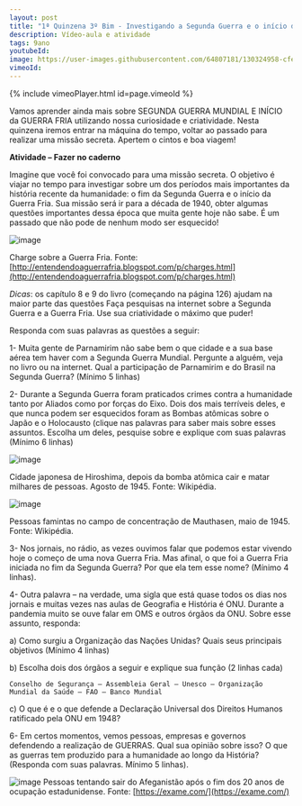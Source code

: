 ```yaml
---
layout: post
title: "1ª Quinzena 3º Bim - Investigando a Segunda Guerra e o início da Guerra Fria"
description: Vídeo-aula e atividade
tags: 9ano
youtubeId:
image: https://user-images.githubusercontent.com/64807181/130324958-cfeb9fc7-2b5b-4613-951a-36e2671dcfd5.png
vimeoId: 
---
```


{% include vimeoPlayer.html id=page.vimeoId %}

Vamos aprender ainda mais sobre SEGUNDA GUERRA MUNDIAL E INÍCIO da GUERRA FRIA utilizando nossa curiosidade e criatividade. Nesta quinzena iremos entrar na máquina do tempo, voltar ao passado para realizar uma missão secreta. Apertem o cintos e boa viagem!

**Atividade – Fazer no caderno**

Imagine que você foi convocado para uma missão secreta. O objetivo é viajar no tempo para investigar sobre um dos períodos mais importantes da história recente da humanidade: o fim da Segunda Guerra e o início da Guerra Fria. Sua missão será ir para a década de 1940, obter algumas questões importantes dessa época que muita gente hoje não sabe. É um passado que não pode de nenhum modo ser esquecido!

![image](https://user-images.githubusercontent.com/64807181/130324958-cfeb9fc7-2b5b-4613-951a-36e2671dcfd5.png)

Charge sobre a Guerra Fria. Fonte: [http://entendendoaguerrafria.blogspot.com/p/charges.html](http://entendendoaguerrafria.blogspot.com/p/charges.html)

*Dicas*: os capítulo 8 e 9 do livro (começando na página 126) ajudam na maior parte das questões Faça pesquisas na internet sobre a Segunda Guerra e a Guerra Fria. Use sua criatividade o máximo que puder!

Responda com suas palavras as questões a seguir:

1- Muita gente de Parnamirim não sabe bem o que cidade e a sua base aérea tem haver com a Segunda Guerra Mundial. Pergunte a alguém, veja no livro ou na internet. Qual a participação de Parnamirim e do Brasil na Segunda Guerra? (Mínimo 5 linhas)

2- Durante a Segunda Guerra foram praticados crimes contra a humanidade tanto por Aliados como por forças do Eixo. Dois dos mais terríveis deles, e que nunca podem ser esquecidos foram as Bombas atômicas sobre o Japão e o Holocausto (clique nas palavras para saber mais sobre esses assuntos. Escolha um deles, pesquise sobre e explique com suas palavras (Mínimo 6 linhas)

![image](https://user-images.githubusercontent.com/64807181/130325009-e3ef65b4-52ab-4e1e-976f-16ca4987e157.png)

Cidade japonesa de Hiroshima, depois da bomba atômica cair e matar milhares de pessoas. Agosto de 1945. Fonte: Wikipédia.

![image](https://user-images.githubusercontent.com/64807181/130325013-43ca7198-a5c4-4778-9f58-7a04558ff381.png)

Pessoas famintas no campo de concentração de Mauthasen, maio de 1945. Fonte: Wikipédia.

3- Nos jornais, no rádio, as vezes ouvimos falar que podemos estar vivendo hoje o começo de uma nova Guerra Fria. Mas afinal, o que foi a Guerra Fria iniciada no fim da Segunda Guerra? Por que ela tem esse nome? (Mínimo 4 linhas).

4- Outra palavra – na verdade, uma sigla que está quase todos os dias nos jornais e muitas vezes nas aulas de Geografia e História é ONU. Durante a pandemia muito se ouve falar em OMS e outros órgãos da ONU. Sobre esse assunto, responda:

a) Como surgiu a Organização das Nações Unidas? Quais seus principais objetivos (Mínimo 4 linhas)

b) Escolha dois dos órgãos a seguir e explique sua função (2 linhas cada)

    Conselho de Segurança – Assembleia Geral – Unesco – Organização Mundial da Saúde – FAO – Banco Mundial

c) O que é e o que defende a Declaração Universal dos Direitos Humanos ratificado pela ONU em 1948?

6- Em certos momentos, vemos pessoas, empresas e governos defendendo a realização de GUERRAS. Qual sua opinião sobre isso? O que as guerras tem produzido para a humanidade ao longo da História? (Responda com suas palavras. Mínimo 5 linhas).

![image](https://user-images.githubusercontent.com/64807181/130325088-486ba6ca-147b-4291-9a69-48f938495f60.png)
Pessoas tentando sair do Afeganistão após o fim dos 20 anos de ocupação estadunidense. Fonte: [https://exame.com/](https://exame.com/)
